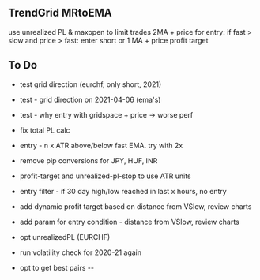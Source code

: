 ## TrendGrid MRtoEMA

use unrealized PL & maxopen to limit trades
2MA + price for entry: if fast > slow and price > fast: enter short
or 1 MA + price
profit target


## To Do

- test grid direction (eurchf, only short, 2021)

- test - grid direction on 2021-04-06 (ema's)
- test - why entry with gridspace + price -> worse perf

+ fix total PL calc

+ entry - n x ATR above/below fast EMA. try with 2x

+ remove pip conversions for JPY, HUF, INR
+ profit-target and unrealized-pl-stop to use ATR units

- entry filter - if 30 day high/low reached in last x hours, no entry


+ add dynamic profit target based on distance from VSlow, review charts
- add param for entry condition - distance from VSlow, review charts

- opt unrealizedPL (EURCHF)
- run volatility check for 2020-21 again
- opt to get best pairs
-- 
